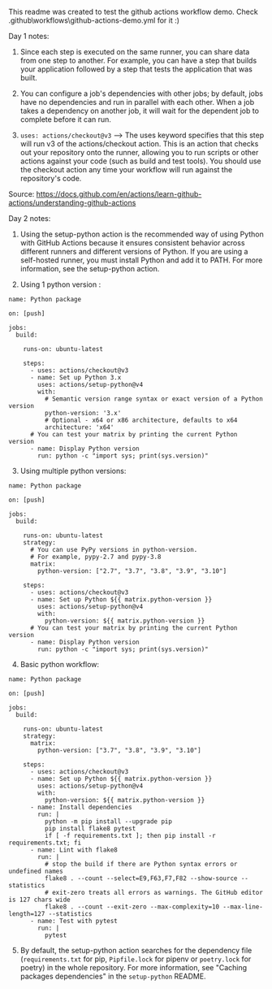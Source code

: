  This readme was created to test the github actions workflow demo. Check .github\workflows\github-actions-demo.yml for it :)

Day 1 notes:

1) Since each step is executed on the same runner, you can share data from one step to another. For example, you can have a step that builds your application followed by a step that tests the application that was built.

2) You can configure a job's dependencies with other jobs; by default, jobs have no dependencies and run in parallel with each other. When a job takes a dependency on another job, it will wait for the dependent job to complete before it can run.

3)  `uses: actions/checkout@v3` --> The uses keyword specifies that this step will run v3 of the actions/checkout action. This is an action that checks out your repository onto the runner, allowing you to run scripts or other actions against your code (such as build and test tools). You should use the checkout action any time your workflow will run against the repository's code.

Source: https://docs.github.com/en/actions/learn-github-actions/understanding-github-actions

Day 2 notes:

1) Using the setup-python action is the recommended way of using Python with GitHub Actions because it ensures consistent behavior across different runners and different versions of Python. If you are using a self-hosted runner, you must install Python and add it to PATH. For more information, see the setup-python action.

2) Using 1 python version :

```
name: Python package

on: [push]

jobs:
  build:

    runs-on: ubuntu-latest

    steps:
      - uses: actions/checkout@v3
      - name: Set up Python 3.x
        uses: actions/setup-python@v4
        with:
          # Semantic version range syntax or exact version of a Python version
          python-version: '3.x'
          # Optional - x64 or x86 architecture, defaults to x64
          architecture: 'x64'
      # You can test your matrix by printing the current Python version
      - name: Display Python version
        run: python -c "import sys; print(sys.version)"

```

3) Using multiple python versions: 
```
name: Python package

on: [push]

jobs:
  build:

    runs-on: ubuntu-latest
    strategy:
      # You can use PyPy versions in python-version.
      # For example, pypy-2.7 and pypy-3.8
      matrix:
        python-version: ["2.7", "3.7", "3.8", "3.9", "3.10"]

    steps:
      - uses: actions/checkout@v3
      - name: Set up Python ${{ matrix.python-version }}
        uses: actions/setup-python@v4
        with:
          python-version: ${{ matrix.python-version }}
      # You can test your matrix by printing the current Python version
      - name: Display Python version
        run: python -c "import sys; print(sys.version)"
```

4) Basic python workflow:
```
name: Python package

on: [push]

jobs:
  build:

    runs-on: ubuntu-latest
    strategy:
      matrix:
        python-version: ["3.7", "3.8", "3.9", "3.10"]

    steps:
      - uses: actions/checkout@v3
      - name: Set up Python ${{ matrix.python-version }}
        uses: actions/setup-python@v4
        with:
          python-version: ${{ matrix.python-version }}
      - name: Install dependencies
        run: |
          python -m pip install --upgrade pip
          pip install flake8 pytest
          if [ -f requirements.txt ]; then pip install -r requirements.txt; fi
      - name: Lint with flake8
        run: |
          # stop the build if there are Python syntax errors or undefined names
          flake8 . --count --select=E9,F63,F7,F82 --show-source --statistics
          # exit-zero treats all errors as warnings. The GitHub editor is 127 chars wide
          flake8 . --count --exit-zero --max-complexity=10 --max-line-length=127 --statistics
      - name: Test with pytest
        run: |
          pytest
```

5) By default, the setup-python action searches for the dependency file (`requirements.txt` for pip, `Pipfile.lock` for pipenv or `poetry.lock` for poetry) in the whole repository. For more information, see "Caching packages dependencies" in the `setup-python` README.
